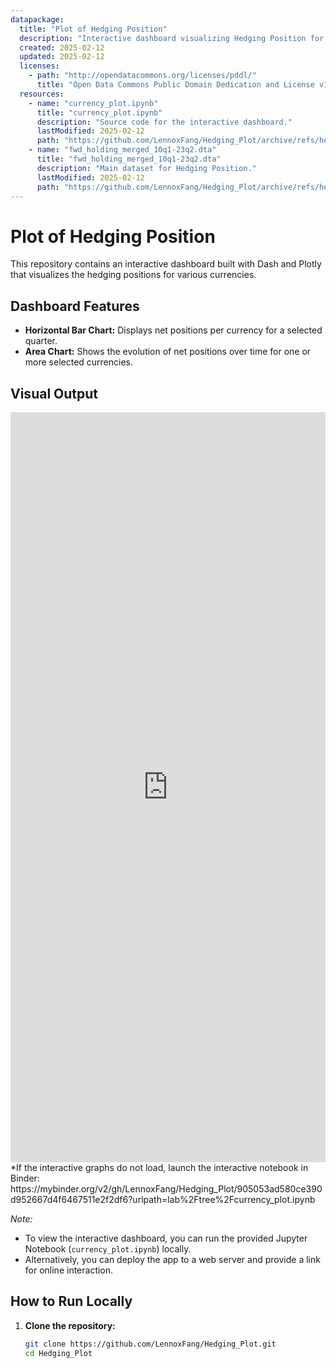 ```yaml
---
datapackage:
  title: "Plot of Hedging Position"
  description: "Interactive dashboard visualizing Hedging Position for multiple currencies and dates."
  created: 2025-02-12
  updated: 2025-02-12
  licenses:
    - path: "http://opendatacommons.org/licenses/pddl/"
      title: "Open Data Commons Public Domain Dedication and License v1.0"
  resources:
    - name: "currency_plot.ipynb"
      title: "currency_plot.ipynb"
      description: "Source code for the interactive dashboard."
      lastModified: 2025-02-12
      path: "https://github.com/LennoxFang/Hedging_Plot/archive/refs/heads/main.zip"
    - name: "fwd_holding_merged_10q1-23q2.dta"
      title: "fwd_holding_merged_10q1-23q2.dta"
      description: "Main dataset for Hedging Position."
      lastModified: 2025-02-12
      path: "https://github.com/LennoxFang/Hedging_Plot/archive/refs/heads/main.zip"
---
```


# Plot of Hedging Position

This repository contains an interactive dashboard built with Dash and Plotly that visualizes the hedging positions for various currencies.

## Dashboard Features

- **Horizontal Bar Chart:** Displays net positions per currency for a selected quarter.
- **Area Chart:** Shows the evolution of net positions over time for one or more selected currencies.

## Visual Output
<iframe src="https://yourusername.github.io/Hedging_Plot/interactive_charts.html" width="100%" height="1200" frameborder="0"></iframe>
*If the interactive graphs do not load, launch the interactive notebook in Binder:
https://mybinder.org/v2/gh/LennoxFang/Hedging_Plot/905053ad580ce390d952667d4f6467511e2f2df6?urlpath=lab%2Ftree%2Fcurrency_plot.ipynb

*Note:*  
- To view the interactive dashboard, you can run the provided Jupyter Notebook (`currency_plot.ipynb`) locally.
- Alternatively, you can deploy the app to a web server and provide a link for online interaction.

## How to Run Locally

1. **Clone the repository:**
   ```bash
   git clone https://github.com/LennoxFang/Hedging_Plot.git
   cd Hedging_Plot
